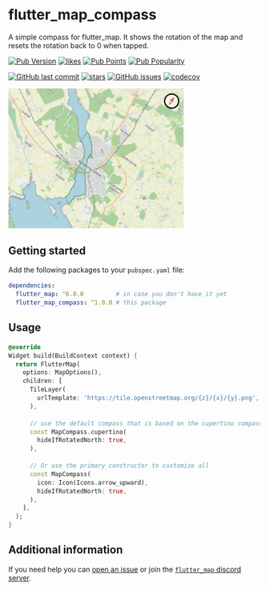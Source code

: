 # flutter_map_compass

A simple compass for flutter_map. It shows the rotation of the map and resets
the rotation back to 0 when tapped.

[![Pub Version](https://img.shields.io/pub/v/flutter_map_compass)](https://pub.dev/packages/flutter_map_compass)
[![likes](https://img.shields.io/pub/likes/flutter_map_compass?logo=flutter)](https://pub.dev/packages/flutter_map_compass)
[![Pub Points](https://img.shields.io/pub/points/flutter_map_compass)](https://pub.dev/packages/flutter_map_compass/score)
[![Pub Popularity](https://img.shields.io/pub/popularity/flutter_map_compass)](https://pub.dev/packages/flutter_map_compass)

[![GitHub last commit](https://img.shields.io/github/last-commit/josxha/flutter_map_plugins)](https://github.com/josxha/flutter_map_plugins)
[![stars](https://badgen.net/github/stars/josxha/flutter_map_plugins?label=stars&color=green&icon=github)](https://github.com/josxha/flutter_map_plugins/stargazers)
[![GitHub issues](https://img.shields.io/github/issues/josxha/flutter_map_plugins)](https://github.com/josxha/flutter_map_plugins/issues)
[![codecov](https://codecov.io/gh/josxha/flutter_map_plugins/graph/badge.svg?token=5045489G7X)](https://codecov.io/gh/josxha/flutter_map_plugins)

<img src="images/screenshot.jpg" width="350px" alt="Example screenshot">

## Getting started

Add the following packages to your `pubspec.yaml` file:

```yaml
dependencies:
  flutter_map: ^6.0.0         # in case you don't have it yet 
  flutter_map_compass: ^1.0.0 # this package
```

## Usage

```dart
@override
Widget build(BuildContext context) {
  return FlutterMap(
    options: MapOptions(),
    children: [
      TileLayer(
        urlTemplate: 'https://tile.openstreetmap.org/{z}/{x}/{y}.png',
      ),

      // use the default compass that is based on the cupertino compass icon
      const MapCompass.cupertino(
        hideIfRotatedNorth: true,
      ),

      // Or use the primary constructor to customize all
      const MapCompass(
        icon: Icon(Icons.arrow_upward),
        hideIfRotatedNorth: true,
      ),
    ],
  );
}
```

## Additional information

If you need help you
can [open an issue](https://github.com/josxha/flutter_map_plugins/issues/new/choose)
or join
the [`flutter_map` discord server](https://discord.gg/BwpEsjqMAH).